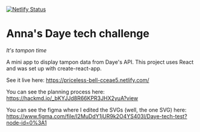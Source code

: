 [![Netlify Status](https://api.netlify.com/api/v1/badges/01f88984-c4c3-41b4-b3bb-665cce0a5d3d/deploy-status)](https://app.netlify.com/sites/priceless-bell-cceae5/deploys)

# Anna's Daye tech challenge
_It's tampon time_

A mini app to display tampon data from Daye's API.
This project uses React and was set up with create-react-app.

See it live here: https://priceless-bell-cceae5.netlify.com/

You can see the planning process here: https://hackmd.io/_bKYJJd8R66KPR3JHX2yuA?view

You can see the figma where I edited the SVGs (well, the one SVG) here: https://www.figma.com/file/I2MuDdY1jUR9k2O4YS403l/Daye-tech-test?node-id=0%3A1
